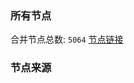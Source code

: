 ### 所有节点
合并节点总数: `5064`
[节点链接](https://github.com/rzhy1/33/raw/master/sub/sub_merge_base64.txt)

### 节点来源
